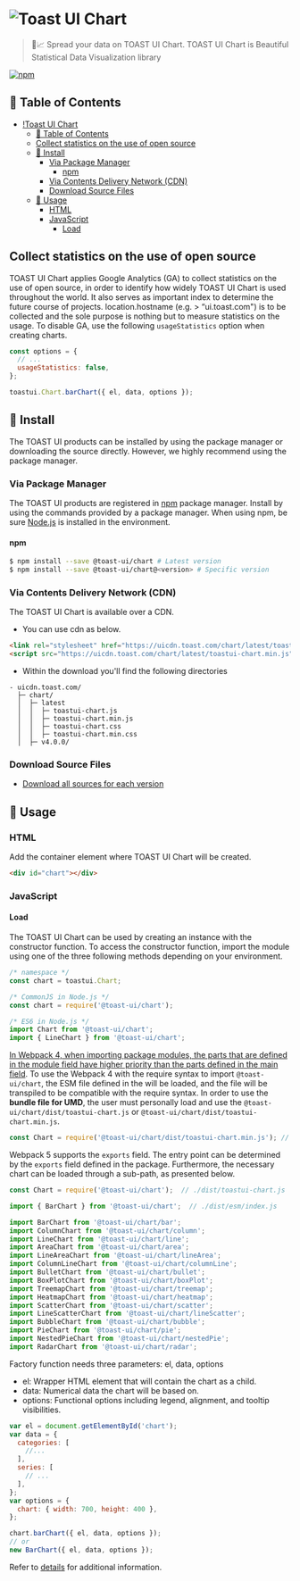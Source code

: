 # ![Toast UI Chart](https://user-images.githubusercontent.com/35218826/37320160-c4d6dec4-26b5-11e8-9a91-79bb2b882410.png)

> 🍞📈 Spread your data on TOAST UI Chart. TOAST UI Chart is Beautiful Statistical Data Visualization library

[![npm](https://img.shields.io/npm/v/tui-chart.svg)](https://www.npmjs.com/package/tui-chart)

## 🚩 Table of Contents

- [!Toast UI Chart](#)
  - [🚩 Table of Contents](#-table-of-contents)
  - [Collect statistics on the use of open source](#collect-statistics-on-the-use-of-open-source)
  - [💾 Install](#-install)
    - [Via Package Manager](#via-package-manager)
      - [npm](#npm)
    - [Via Contents Delivery Network (CDN)](#via-contents-delivery-network-cdn)
    - [Download Source Files](#download-source-files)
  - [🔨 Usage](#-usage)
    - [HTML](#html)
    - [JavaScript](#javascript)
      - [Load](#load)

## Collect statistics on the use of open source

TOAST UI Chart applies Google Analytics (GA) to collect statistics on the use of open source, in order to identify how widely TOAST UI Chart is used throughout the world. It also serves as important index to determine the future course of projects. location.hostname (e.g. > “ui.toast.com") is to be collected and the sole purpose is nothing but to measure statistics on the usage. To disable GA, use the following `usageStatistics` option when creating charts.

```js
const options = {
  // ...
  usageStatistics: false,
};

toastui.Chart.barChart({ el, data, options });
```

## 💾 Install

The TOAST UI products can be installed by using the package manager or downloading the source directly.
However, we highly recommend using the package manager.

### Via Package Manager

The TOAST UI products are registered in [npm](https://www.npmjs.com/) package manager.
Install by using the commands provided by a package manager.
When using npm, be sure [Node.js](https://nodejs.org) is installed in the environment.

#### npm

```sh
$ npm install --save @toast-ui/chart # Latest version
$ npm install --save @toast-ui/chart@<version> # Specific version
```

### Via Contents Delivery Network (CDN)

The TOAST UI Chart is available over a CDN.

- You can use cdn as below.

```html
<link rel="stylesheet" href="https://uicdn.toast.com/chart/latest/toastui-chart.min.css" />
<script src="https://uicdn.toast.com/chart/latest/toastui-chart.min.js"></script>
```

- Within the download you'll find the following directories

```
- uicdn.toast.com/
  ├─ chart/
  │  ├─ latest
  │  │  ├─ toastui-chart.js
  │  │  ├─ toastui-chart.min.js
  │  │  ├─ toastui-chart.css
  │  │  ├─ toastui-chart.min.css
  │  ├─ v4.0.0/
```

### Download Source Files

- [Download all sources for each version](https://github.com/nhn/tui.chart/releases)

## 🔨 Usage

### HTML

Add the container element where TOAST UI Chart will be created.

```html
<div id="chart"></div>
```

### JavaScript

#### Load

The TOAST UI Chart can be used by creating an instance with the constructor function. To access the constructor function, import the module using one of the three following methods depending on your environment.

```js
/* namespace */
const chart = toastui.Chart;

/* CommonJS in Node.js */
const chart = require('@toast-ui/chart');

/* ES6 in Node.js */
import Chart from '@toast-ui/chart';
import { LineChart } from '@toast-ui/chart';
```

[In Webpack 4, when importing package modules, the parts that are defined in the module field have higher priority than the parts defined in the main field](https://webpack.js.org/configuration/resolve/#resolvemainfields). To use the Webpack 4 with the require syntax to import `@toast-ui/chart`, the ESM file defined in the will be loaded, and the file will be transpiled to be compatible with the require syntax. In order to use the **bundle file for UMD**, the user must personally load and use the `@toast-ui/chart/dist/toastui-chart.js` or `@toast-ui/chart/dist/toastui-chart.min.js`.

```js
const Chart = require('@toast-ui/chart/dist/toastui-chart.min.js'); // loading the bundle file for UMD
```

Webpack 5 supports the `exports` field. The entry point can be determined by the `exports` field defined in the package. Furthermore, the necessary chart can be loaded through a sub-path, as presented below.

```js
const Chart = require('@toast-ui/chart');  // ./dist/toastui-chart.js

import { BarChart } from '@toast-ui/chart';  // ./dist/esm/index.js

import BarChart from '@toast-ui/chart/bar';
import ColumnChart from '@toast-ui/chart/column';
import LineChart from '@toast-ui/chart/line';
import AreaChart from '@toast-ui/chart/area';
import LineAreaChart from '@toast-ui/chart/lineArea';
import ColumnLineChart from '@toast-ui/chart/columnLine';
import BulletChart from '@toast-ui/chart/bullet';
import BoxPlotChart from '@toast-ui/chart/boxPlot';
import TreemapChart from '@toast-ui/chart/treemap';
import HeatmapChart from '@toast-ui/chart/heatmap';
import ScatterChart from '@toast-ui/chart/scatter';
import LineScatterChart from '@toast-ui/chart/lineScatter';
import BubbleChart from '@toast-ui/chart/bubble';
import PieChart from '@toast-ui/chart/pie';
import NestedPieChart from '@toast-ui/chart/nestedPie';
import RadarChart from '@toast-ui/chart/radar';
```

Factory function needs three parameters: el, data, options

- el: Wrapper HTML element that will contain the chart as a child.
- data: Numerical data the chart will be based on.
- options: Functional options including legend, alignment, and tooltip visibilities.

```js
var el = document.getElementById('chart');
var data = {
  categories: [
    //...
  ],
  series: [
    // ...
  ],
};
var options = {
  chart: { width: 700, height: 400 },
};

chart.barChart({ el, data, options });
// or
new BarChart({ el, data, options });
```

Refer to [details](https://nhn.github.io/tui.chart/latest) for additional information.
